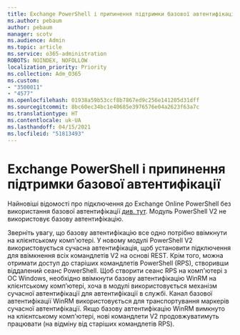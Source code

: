 ```yaml
---
title: Exchange PowerShell і припинення підтримки базової автентифікації
ms.author: pebaum
author: pebaum
manager: scotv
ms.audience: Admin
ms.topic: article
ms.service: o365-administration
ROBOTS: NOINDEX, NOFOLLOW
localization_priority: Priority
ms.collection: Adm_O365
ms.custom:
- "3500011"
- "4577"
ms.openlocfilehash: 01938a59b53ccf8b7867ed9c256e141205d31dff
ms.sourcegitcommit: 8bc60ec34bc1e40685e3976576e04a2623f63a7c
ms.translationtype: HT
ms.contentlocale: uk-UA
ms.lasthandoff: 04/15/2021
ms.locfileid: "51813493"
---
```

# <a name="exchange-powershell-and-basic-authentication-deprecation"></a>Exchange PowerShell і припинення підтримки базової автентифікації

Найновіші відомості про підключення до Exchange Online PowerShell без використання базової автентифікації [див. тут](https://aka.ms/exops-docs). Модуль PowerShell V2 не використовує базову автентифікацію.

Зверніть увагу, що базову автентифікацію все одно потрібно ввімкнути на клієнтському комп'ютері.
У новому модулі PowerShell V2 використовується сучасна автентифікація, щоб установити підключення для ввімкнення всіх командлетів V2 на основі REST. Крім того, можна отримати доступ до старіших командлетів PowerShell (RPS), створивши віддалений сеанс PowerShell. Щоб створити сеанс RPS на комп'ютері з ОС Windows, необхідно ввімкнути базову автентифікацію WinRM на клієнтському комп’ютері, хоча в модулі використовується механізм сучасної автентифікації для автентифікації в службі. Канал базової автентифікації WinRM використовується для транспортування маркерів сучасної автентифікації. Якщо базову автентифікацію WinRM вимкнуто на клієнтському комп'ютері, нові командлети V2 продовжуватимуть працювати (на відміну від старіших командлетів RPS).
